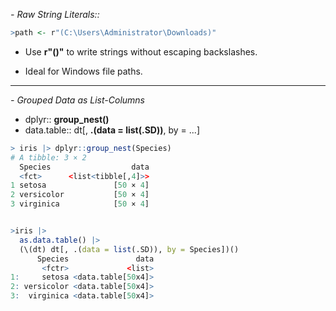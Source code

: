 *- Raw String Literals::* 

```r 
>path <- r"(C:\Users\Administrator\Downloads)"
```
- Use **r\"()\"** to write strings without escaping backslashes.

- Ideal for Windows file paths.
  
---
  
*- Grouped Data as List-Columns*
- dplyr:: **group_nest()**
- data.table:: dt[, **.(data = list(.SD))**, by = ...]
```r
> iris |> dplyr::group_nest(Species)
# A tibble: 3 × 2
  Species                  data
  <fct>      <list<tibble[,4]>>
1 setosa               [50 × 4]
2 versicolor           [50 × 4]
3 virginica            [50 × 4]


>iris |>
  as.data.table() |>
  (\(dt) dt[, .(data = list(.SD)), by = Species])()
      Species               data
       <fctr>             <list>
1:     setosa <data.table[50x4]>
2: versicolor <data.table[50x4]>
3:  virginica <data.table[50x4]>

```
